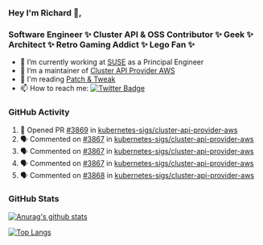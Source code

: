 ### Hey I'm Richard 👋, 

<h3 align="left">Software Engineer ✨ Cluster API & OSS Contributor ✨ Geek ✨ Architect ✨ Retro Gaming Addict ✨ Lego Fan ✨</h3>

- 🔭 I’m currently working at [SUSE](https://www.suse.com/) as a Principal Engineer
- 👯 I’m a maintainer of [Cluster API Provider AWS](https://github.com/kubernetes-sigs/cluster-api-provider-aws)
- 💬 I'm reading [Patch & Tweak](https://bjooks.com/products/patch-tweak-exploring-modular-synthesis)
- 📫 How to reach me: [![Twitter Badge](https://img.shields.io/badge/-@fruit_case-00acee?style=flat&logo=Twitter&logoColor=white)](https://twitter.com/intent/follow?screen_name=fruit_case "Follow on Twitter")

### GitHub Activity 

<!--START_SECTION:activity-->
1. 💪 Opened PR [#3869](https://github.com/kubernetes-sigs/cluster-api-provider-aws/pull/3869) in [kubernetes-sigs/cluster-api-provider-aws](https://github.com/kubernetes-sigs/cluster-api-provider-aws)
2. 🗣 Commented on [#3867](https://github.com/kubernetes-sigs/cluster-api-provider-aws/issues/3867) in [kubernetes-sigs/cluster-api-provider-aws](https://github.com/kubernetes-sigs/cluster-api-provider-aws)
3. 🗣 Commented on [#3867](https://github.com/kubernetes-sigs/cluster-api-provider-aws/issues/3867) in [kubernetes-sigs/cluster-api-provider-aws](https://github.com/kubernetes-sigs/cluster-api-provider-aws)
4. 🗣 Commented on [#3867](https://github.com/kubernetes-sigs/cluster-api-provider-aws/issues/3867) in [kubernetes-sigs/cluster-api-provider-aws](https://github.com/kubernetes-sigs/cluster-api-provider-aws)
5. 🗣 Commented on [#3868](https://github.com/kubernetes-sigs/cluster-api-provider-aws/issues/3868) in [kubernetes-sigs/cluster-api-provider-aws](https://github.com/kubernetes-sigs/cluster-api-provider-aws)
<!--END_SECTION:activity-->

### GitHub Stats

[![Anurag's github stats](https://github-readme-stats.vercel.app/api?username=richardcase&count_private=true&show_icons=true)](https://github.com/anuraghazra/github-readme-stats)

[![Top Langs](https://github-readme-stats.vercel.app/api/top-langs/?username=richardcase&hide=html&layout=compact)](https://github.com/anuraghazra/github-readme-stats)
